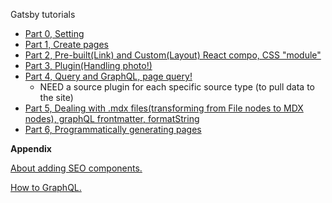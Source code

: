 Gatsby tutorials
* [Part 0, Setting](https://www.gatsbyjs.com/docs/tutorial/part-0/)
* [Part 1, Create pages](https://www.gatsbyjs.com/docs/tutorial/part-1/)
* [Part 2, Pre-built(Link) and Custom(Layout) React compo, CSS "module"](https://www.gatsbyjs.com/docs/tutorial/part-2/)
* [Part 3, Plugin(Handling photo!)](https://www.gatsbyjs.com/docs/tutorial/part-3/)
* [Part 4, Query and GraphQL, page query!](https://www.gatsbyjs.com/docs/tutorial/part-4/)
    * NEED a source plugin for each specific source type (to pull data to the site)
* [Part 5, Dealing with .mdx files(transforming from File nodes to MDX nodes), graphQL frontmatter, formatString](https://www.gatsbyjs.com/docs/tutorial/part-5/)
* [Part 6, Programmatically generating pages](https://www.gatsbyjs.com/docs/tutorial/part-6/)


**Appendix**

[About adding SEO components.](https://www.gatsbyjs.com/docs/how-to/adding-common-features/adding-seo-component/)

[How to GraphQL.](https://www.howtographql.com/)